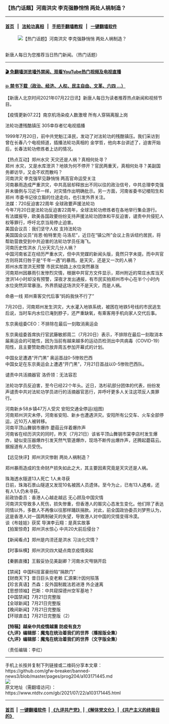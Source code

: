 ### 【热门话题】河南洪灾 李克强静悄悄 两处人祸制造？
------------------------

#### [首页](https://github.com/gfw-breaker/banned-news3/blob/master/README.md) &nbsp;&nbsp;|&nbsp;&nbsp; [法轮功真相](https://github.com/begood0513/basic/blob/master/README.md)  &nbsp;&nbsp;|&nbsp;&nbsp; [手把手翻墙教程](https://github.com/gfw-breaker/guides/wiki)  &nbsp;&nbsp;|&nbsp;&nbsp; [一键翻墙软件](https://github.com/gfw-breaker/nogfw/blob/master/README.md)  



<div><div class="featured_image">
 <figure>
  <img alt="【热门话题】河南洪灾 李克强静悄悄 两处人祸制造？" src="https://i.ntdtv.com/assets/uploads/2020/06/45-1-1-800x450.jpg"/>
 </figure><br/>
 <span class="caption">
  新唐人每日为您推荐当日热门新闻。（热门话题）
 </span>
</div>
</div><hr/>

#### [ 🎬  免翻墙浏览墙外禁闻、观看YouTube热门视频及电视直播](https://github.com/gfw-breaker/HelloWorld)

#### [ 💥  禁书下载（政治、经济、人权、民主自由、文革、六四 ...）](https://github.com/gfw-breaker/books/blob/master/README.md)

<div><div class="post_content" itemprop="articleBody">
 <p>
  【新唐人北京时间2021年07月22日讯】新唐人每日为读者推荐热点新闻和视频节目。
 </p>
 <p>
  <ok href="https://www.ntdtv.com/gb/2021/07/17/a103168117.html">
   【疫情更新07.22】南京机场染疫人数激增 所有人穿隔离服上岗
  </ok>
 </p>
 <p>
  <ok href="https://www.ntdtv.com/gb/2021/07/21/a103170931.html">
   法轮功遭残酷镇压 305幸存者忆电视插播
  </ok>
 </p>
 <p>
  1999年7月20日，前中共党魁江泽民，发动了对法轮功的残酷镇压。我们采访到曾在长春八个电视频道，插播法轮功真相的 金学哲，他向本台讲述了，迫害开始后，长春法轮功修炼者上访的情况。
 </p>
 <div class="title">
  <ok href="https://www.ntdtv.com/gb/2021/07/22/a103171298.html">
   【热点互动】郑州水灾 天灾还是人祸？真相何处寻？
  </ok>
 </div>
 <div class="excerpt">
  <ok href="https://www.ntdtv.com/gb/郑州.htm">
   郑州
  </ok>
  水灾，又是水库泄洪？地铁为何不停开？官民两重天，真相何处寻？美副国务卿访华，又会不欢而散吗？
 </div>
 <div>
 </div>
 <div>
  <div class="img">
  </div>
  <div class="text">
   <div class="title">
    <ok href="https://www.ntdtv.com/gb/2021/07/22/a103171571.html">
     河南洪灾 李克强罕见静悄悄 两高官命运受关注
    </ok>
   </div>
   <div>
    河南暴雨造成严重洪灾，中共高层却释放出不同以往的政治信号，中共总理李克强并未循例与习近平一样，对灾情作出明确批示。另一方面，河南省委书记楼阳生和
    <ok href="https://www.ntdtv.com/gb/郑州.htm">
     郑州
    </ok>
    市委书记徐立毅的仕途走向，也引发外界关注。
   </div>
  </div>
 </div>
 <div>
 </div>
 <div>
  <ok href="https://www.ntdtv.com/gb/2021/07/22/a103171617.html">
   法媒：720反迫害22周年 全球政要声援法轮功
  </ok>
 </div>
 <div>
  今年7月20日是法轮功反迫害22周年，全球法轮功修炼者在各地举行集会游行。有法媒报导，欧美各国政要纷纷支持声援法轮功团体和平反迫害，谴责中共侵犯人权等罪行，呼吁北京当局停止迫害。
 </div>
 <div>
 </div>
 <div>
  <ok href="https://www.ntdtv.com/gb/2021/07/21/a103171244.html">
   美国会议员：我们坚守人权 支持法轮功
  </ok>
 </div>
 <div>
  美国国会议员“肖恩·帕特里克·马洛尼”，近日在“镇公所”会议上告诉纽约居民，将帮助营救受到中共迫害的法轮功学员任海飞。
 </div>
 <div>
 </div>
 <div>
  <ok href="https://www.ntdtv.com/gb/2021/07/21/a103171248.html">
   河南历史性洪水 几分天灾几分人祸？
  </ok>
 </div>
 <div>
  中国河南省正在经历严重水灾，但中共党媒的新闻头版，竟然只字未提。而中共官方则将其归咎于是“千年一遇”的暴雨。是天灾，还是又一次的人祸？
 </div>
 <div>
 </div>
 <div>
  <ok href="https://www.ntdtv.com/gb/2021/07/22/a103171461.html">
   郑州水库泄洪无预警 市民实拍路上水位突然暴涨
  </ok>
 </div>
 <div>
  河南郑州因暴雨引发惨烈灾情，根据中共官方文件显示，郑州附近的常庄水库当天泄洪14小时却没有预警，深夜才发出通报，有市民实拍郑州市中心在半个小时内水位突然异常暴涨。外界质疑这场洪灾不是天灾，而是人祸。
 </div>
 <p>
  <ok href="https://www.ntdtv.com/gb/2021/07/22/a103171303.html">
   命悬一线 郑州乘客交代后事“妈妈我快不行了”
  </ok>
 </p>
 <p>
  7月20日，河南郑州发生洪灾，大水灌入地铁系统，被困在地铁5号线的市民逃生后说，当时车内水位已淹到脖子，还严重缺氧，有乘客用手机向家人交代后事。
 </p>
 <p>
  <ok href="https://www.ntdtv.com/gb/2021/07/21/a103171134.html">
   东京奥组委CEO：不排除在最后一刻取消奥运会
  </ok>
 </p>
 <p>
  东京奥组委首席执行官武藤敏郎周二（7月20日）表示，不排除在最后一刻取消本届奥运会的可能性，因为当前有越来越多的运动员检测出中共病毒（COVID-19）阳性，且主要赞助商已放弃周五参加开幕式的计划。
 </p>
 <p>
  <ok href="https://www.ntdtv.com/gb/2021/07/22/a103171672.html">
   中国女足遭遇“开门黑” 奥运首战0-5惨败巴西
  </ok>
  <br/>
  中国女足在东京奥运会上遭遇“开门黑”，7月21日首战以0-5惨败巴西队。
 </p>
 <div class="text">
  <div class="title">
   <ok href="https://www.ntdtv.com/gb/2021/07/22/a103171580.html">
    谴责中共活摘器官 洛侨领：无法容忍
   </ok>
  </div>
 </div>
 <p>
  法轮功学员反迫害，至今已经22个年头。近日，洛杉矶部分团体的代表，纷纷发声谴责中共对法轮功学员进行的活摘器官恶行，并呼吁更多人关注这项反人类罪行。
 </p>
 <div class="title">
  <ok href="https://www.ntdtv.com/gb/2021/07/22/a103171455.html">
   河南新乡58乡镇47万人受灾 安阳交通全停运(组图)
  </ok>
 </div>
 <div class="excerpt">
  河南郑州洪灾未停，河南省安阳、新乡也遭遇洪灾。安阳所有公交车、火车全部停运，近10万人被转移。
 </div>
 <div>
 </div>
 <div>
  <ok href="https://www.ntdtv.com/gb/2021/07/22/a103171411.html">
   河南平顶山舞钢市爆炸 蘑菇云伴着爆炸声
  </ok>
 </div>
 <div>
  河南省在经历洪灾的同时，昨天（7月21日）该省平顶山舞钢市棠李店村发生爆炸，疑似变压器爆炸引发天然气管道爆炸，现场不断传出爆炸声，还腾起蘑菇云。据报道有人员受伤。
 </div>
 <div>
 </div>
 <p>
  <ok href="https://www.ntdtv.com/gb/2021/07/22/a103171286.html">
   【远见快评】郑州洪灾惨剧 两处人祸制造？
  </ok>
 </p>
 <p>
  郑州暴雨造成的生命财产损失如此之大，其主要因素究竟是天灾还是人祸。
 </p>
 <div class="title">
  <ok href="https://www.ntdtv.com/gb/2021/07/22/a103171325.html">
   珠海透水隧道13人死亡 1人未寻获
  </ok>
 </div>
 <div class="excerpt">
  日前，珠海石景山隧道又发现10名被困人员遗体。至今为止，已有13人遇难，还有人1人仍未寻获。
 </div>
 <div>
 </div>
 <div>
  <div class="img">
  </div>
  <div class="text">
   <div class="title">
    <ok href="https://www.ntdtv.com/gb/2021/07/22/a103171446.html">
     前政协委员：香港人心越走越远 无心顾及中国灾情
    </ok>
   </div>
   <div>
    河南洪灾导致多人死伤，损失惨重，但香港人的赈灾心态发生变化。他们除了表达同情以外，多数人不再像以往那样踊跃捐款。对此，前全国政协委员刘梦熊认为，这是香港人对一国两制破灭的失望，导致港人对中国的灾情变得冷漠。
   </div>
   <div>
   </div>
  </div>
  <div>
   <ok href="https://www.ntdtv.com/gb/2021/07/22/a103171593.html" rel="noopener" target="_blank" title="谈《布娃娃》获奖 导演李云翔：是真实故事">
    谈《布娃娃》获奖 导演李云翔：是真实故事
   </ok>
  </div>
  <div>
   <ok href="https://www.ntdtv.com/gb/2021/07/21/a103171151.html" rel="noopener" target="_blank" title="【拍案惊奇】郑州洪水惊心 中共20大前后侵台？">
    【拍案惊奇】郑州洪水惊心 中共20大前后侵台？
   </ok>
  </div>
 </div>
 <p>
  <ok href="https://www.ntdtv.com/gb/2021/07/22/a103171433.html">
   【新闻看点】郑州是内涝还是洪水 习淡化灾情？
  </ok>
 </p>
 <p>
  <ok href="https://www.ntdtv.com/gb/2021/07/21/a103171264.html">
   【时事纵横】郑州洪灾四大疑点南京疫情突起
  </ok>
 </p>
 <p>
  <ok href="https://www.ntdtv.com/gb/2021/07/21/a103171210.html">
   【秦鹏直播】王毅妥协见美副卿？河南水灾甩锅开启
  </ok>
 </p>
 <div class="text">
  <div class="title">
   <ok href="https://www.ntdtv.com/gb/2021/07/21/a103170924.html">
    【禁闻】中国科技富豪纷陷“捐款门”
   </ok>
  </div>
 </div>
 <div class="img">
  <div class="img">
   <ok href="https://www.ntdtv.com/gb/2021/07/22/a103171295.html">
    【财商天下】昔日巨头变老赖 汇源果汁因何殒落
   </ok>
  </div>
  <div class="text">
   <div class="title">
    <ok href="https://www.ntdtv.com/gb/2021/07/22/a103171310.html">
     【珍言真语】杰森：反外国制裁法若进港 外企速离
    </ok>
   </div>
  </div>
 </div>
 <div class="text">
  <div class="title">
   <ok href="https://www.ntdtv.com/gb/2021/07/22/a103171359.html">
    【思想领袖】巴斯：中共窥探德州空军基地？
   </ok>
  </div>
  <div>
   <ok href="https://www.ntdtv.com/gb/2021/07/21/a103171000.html" rel="noopener" target="_blank" title="【中国禁闻】7月21日完整版">
    【中国禁闻】7月21日完整版
   </ok>
  </div>
  <div>
   <ok href="https://www.ntdtv.com/gb/2021/07/21/a103171275.html" rel="noopener" target="_blank" title="【全球新闻】7月21日完整版">
    【全球新闻】7月21日完整版
   </ok>
  </div>
  <div>
   <ok href="https://www.ntdtv.com/gb/2021/07/22/a103171349.html" rel="noopener" target="_blank" title="【晚间新闻】7月21日完整版">
    【晚间新闻】7月21日完整版
   </ok>
  </div>
  <div>
   <ok href="https://www.ntdtv.com/gb/2021/07/21/a103171073.html" rel="noopener" target="_blank" title="【环球直击】7月21日完整版（2）">
    【环球直击】7月21日完整版（2）
   </ok>
  </div>
 </div>
 <div>
 </div>
 <div>
  <p>
   <strong>
    <ok href="https://www.ntdtv.com/gb/2020/04/23/a102829962.html" rel="noopener" target="_blank">
     【特稿】越亲中共疫情越重 防疫有良方
    </ok>
   </strong>
   <br/>
   <strong>
    <ok href="https://www.ntdtv.com/gb/2019/02/15/a102512426.html" rel="noopener" target="_blank">
     《九评》编辑部：魔鬼在统治着我们的世界（播报版全集）
    </ok>
   </strong>
   <br/>
   <strong>
    <ok href="https://www.ntdtv.com/gb/2018/06/08/a1378888.html" rel="noopener" target="_blank">
     《九评》编辑部：魔鬼在统治着我们的世界（文字版全集）
    </ok>
   </strong>
  </p>
  <p>
   （责任编辑：李红）
  </p>
 </div>
 <div>
 </div>
 <div class="single_ad">
 </div>
</div>
</div>
<hr/>
手机上长按并复制下列链接或二维码分享本文章：<br/>
https://github.com/gfw-breaker/banned-news3/blob/master/pages/prog204/a103171445.md <br/>
<a href='https://github.com/gfw-breaker/banned-news3/blob/master/pages/prog204/a103171445.md'><img src='https://github.com/gfw-breaker/banned-news3/blob/master/pages/prog204/a103171445.md.png'/></a> <br/>
原文地址（需翻墙访问）：https://www.ntdtv.com/gb/2021/07/22/a103171445.html


------------------------
#### [首页](https://github.com/gfw-breaker/banned-news3/blob/master/README.md) &nbsp;|&nbsp; [一键翻墙软件](https://github.com/gfw-breaker/nogfw/blob/master/README.md) &nbsp;| [《九评共产党》](https://github.com/gfw-breaker/9ping.md/blob/master/README.md#九评之一评共产党是什么) | [《解体党文化》](https://github.com/gfw-breaker/jtdwh.md/blob/master/README.md) | [《共产主义的终极目的》](https://github.com/gfw-breaker/gczydzjmd.md/blob/master/README.md)


<img src='http://gfw-breaker.win/banned-news3/pages/prog204/a103171445.md' width='0px' height='0px'/>